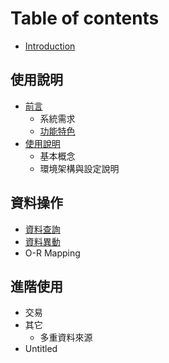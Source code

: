 # Table of contents

* [Introduction](README.md)

## 使用說明

* [前言](shi-yong-shuo-ming/qian-yan/README.md)
  * 系統需求
  * [功能特色](shi-yong-shuo-ming/qian-yan/gong-neng-te-se.md)
* [使用說明](shi-yong-shuo-ming/shi-yong-shuo-ming/README.md)
  * 基本概念
  * 環境架構與設定說明

## 資料操作

* [資料查詢](zi-liao-cao-zuo/zi-liao-cha-xun.md)
* [資料異動](zi-liao-cao-zuo/zi-liao-yi-dong.md)
* O-R Mapping

## 進階使用

* 交易
* 其它
  * 多重資料來源
* Untitled

